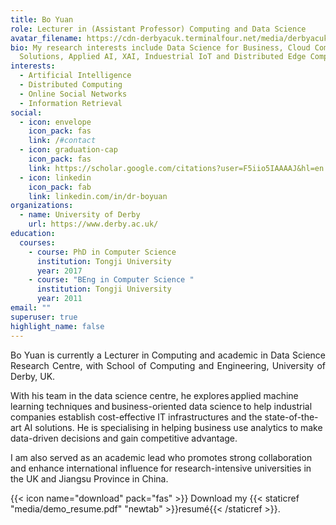 ```yaml
---
title: Bo Yuan
role: Lecturer in (Assistant Professor) Computing and Data Science
avatar_filename: https://cdn-derbyacuk.terminalfour.net/media/derbyacuk/staff-profile-images/Bo-Yuan---Profile-(1).jpg
bio: My research interests include Data Science for Business, Cloud Computing
  Solutions, Applied AI, XAI, Induestrial IoT and Distributed Edge Computing
interests:
  - Artificial Intelligence
  - Distributed Computing
  - Online Social Networks
  - Information Retrieval
social:
  - icon: envelope
    icon_pack: fas
    link: /#contact
  - icon: graduation-cap
    icon_pack: fas
    link: https://scholar.google.com/citations?user=F5iio5IAAAAJ&hl=en
  - icon: linkedin
    icon_pack: fab
    link: linkedin.com/in/dr-boyuan
organizations:
  - name: University of Derby
    url: https://www.derby.ac.uk/
education:
  courses:
    - course: PhD in Computer Science
      institution: Tongji University
      year: 2017
    - course: "BEng in Computer Science "
      institution: Tongji University
      year: 2011
email: ""
superuser: true
highlight_name: false
---
```

<p style='text-align: justify;'>  Bo Yuan is currently a Lecturer in Computing and academic in Data Science Research Centre, with School of Computing and Engineering, University of Derby, UK.

With his team in the data science centre, he explores applied machine learning techniques and business-oriented data science to help industrial companies establish cost-effective IT infrastructures and the state-of-the-art AI solutions. He is specialising in helping business use analytics to make data-driven decisions and gain competitive advantage.

I am also served as an academic lead who promotes strong collaboration and enhance international influence for research-intensive universities in the UK and Jiangsu Province in China. </p>

{{< icon name="download" pack="fas" >}} Download my {{< staticref "media/demo_resume.pdf" "newtab" >}}resumé{{< /staticref >}}.